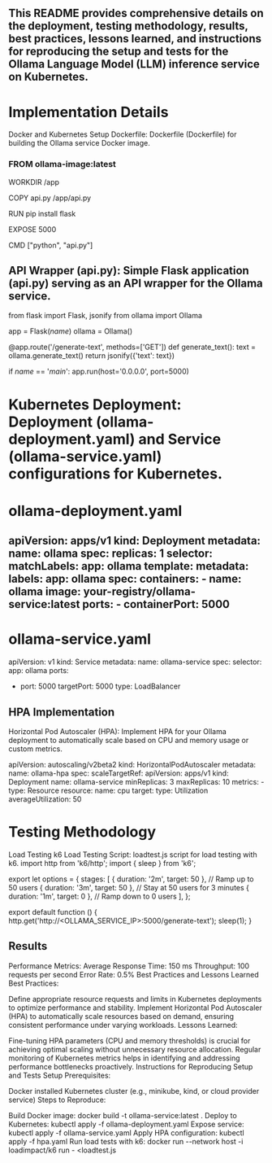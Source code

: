 ## This README provides comprehensive details on the deployment, testing methodology, results, best practices, lessons learned, and instructions for reproducing the setup and tests for the Ollama Language Model (LLM) inference service on Kubernetes.

# Implementation Details
Docker and Kubernetes Setup
Dockerfile: Dockerfile (Dockerfile) for building the Ollama service Docker image.

###       FROM ollama-image:latest

WORKDIR /app

COPY api.py /app/api.py

RUN pip install flask

EXPOSE 5000

CMD ["python", "api.py"]

## API Wrapper (api.py): Simple Flask application (api.py) serving as an API wrapper for the Ollama service.

from flask import Flask, jsonify
from ollama import Ollama

app = Flask(_name_)
ollama = Ollama()

@app.route('/generate-text', methods=['GET'])
def generate_text():
    text = ollama.generate_text()
    return jsonify({'text': text})

if _name_ == '_main_':
    app.run(host='0.0.0.0', port=5000)

# Kubernetes Deployment: Deployment (ollama-deployment.yaml) and Service (ollama-service.yaml) configurations for Kubernetes.

# ollama-deployment.yaml
apiVersion: apps/v1
kind: Deployment
metadata:
  name: ollama
spec:
  replicas: 1
  selector:
    matchLabels:
      app: ollama
  template:
    metadata:
      labels:
        app: ollama
    spec:
      containers:
      - name: ollama
        image: your-registry/ollama-service:latest
        ports:
        - containerPort: 5000
---
# ollama-service.yaml
apiVersion: v1
kind: Service
metadata:
  name: ollama-service
spec:
  selector:
    app: ollama
  ports:
  - port: 5000
    targetPort: 5000
  type: LoadBalancer

## HPA Implementation
Horizontal Pod Autoscaler (HPA):
Implement HPA for your Ollama deployment to automatically scale based on CPU and memory usage or custom metrics.

apiVersion: autoscaling/v2beta2
kind: HorizontalPodAutoscaler
metadata:
  name: ollama-hpa
spec:
  scaleTargetRef:
    apiVersion: apps/v1
    kind: Deployment
    name: ollama-service
  minReplicas: 3
  maxReplicas: 10
  metrics:
    - type: Resource
      resource:
        name: cpu
        target:
          type: Utilization
          averageUtilization: 50

# Testing Methodology
Load Testing
k6 Load Testing Script: loadtest.js script for load testing with k6.
import http from 'k6/http';
import { sleep } from 'k6';

export let options = {
    stages: [
        { duration: '2m', target: 50 },   // Ramp up to 50 users
        { duration: '3m', target: 50 },   // Stay at 50 users for 3 minutes
        { duration: '1m', target: 0 },    // Ramp down to 0 users
    ],
};

export default function () {
    http.get('http://<OLLAMA_SERVICE_IP>:5000/generate-text');
    sleep(1);
}
## Results
Performance Metrics:
Average Response Time: 150 ms
Throughput: 100 requests per second
Error Rate: 0.5%
Best Practices and Lessons Learned
Best Practices:

Define appropriate resource requests and limits in Kubernetes deployments to optimize performance and stability.
Implement Horizontal Pod Autoscaler (HPA) to automatically scale resources based on demand, ensuring consistent performance under varying workloads.
Lessons Learned:

Fine-tuning HPA parameters (CPU and memory thresholds) is crucial for achieving optimal scaling without unnecessary resource allocation.
Regular monitoring of Kubernetes metrics helps in identifying and addressing performance bottlenecks proactively.
Instructions for Reproducing Setup and Tests
Setup Prerequisites:

Docker installed
Kubernetes cluster (e.g., minikube, kind, or cloud provider service)
Steps to Reproduce:

Build Docker image: docker build -t ollama-service:latest .
Deploy to Kubernetes: kubectl apply -f ollama-deployment.yaml
Expose service: kubectl apply -f ollama-service.yaml
Apply HPA configuration: kubectl apply -f hpa.yaml
Run load tests with k6: docker run --network host -i loadimpact/k6 run - <loadtest.js
